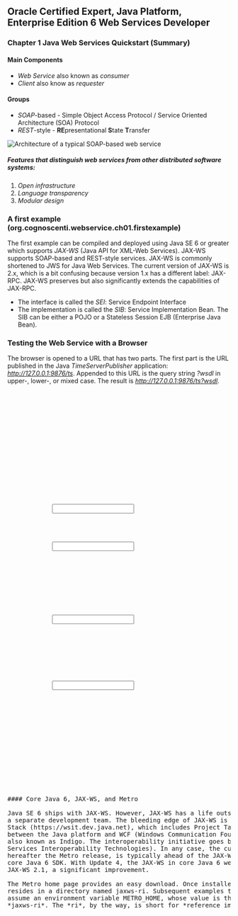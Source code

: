 ## Oracle Certified Expert, Java Platform, Enterprise Edition 6 Web Services Developer

### Chapter 1 Java Web Services Quickstart (Summary)

#### Main Components
* *Web Service* also known as *consumer*
* *Client* also know as *requester*

#### Groups

* *SOAP*-based - Simple Object Access Protocol / Service Oriented Architecture (SOA) Protocol
* *REST*-style - **RE**presentational **S**tate **T**ransfer

![Architecture of a typical SOAP-based web service](https://raw.github.com/gengstah/ocewsd/master/images/Fig.1-1.JPG)

##### Features that distinguish web services from other distributed software systems:

1. *Open infrastructure*
2. *Language transparency*
3. *Modular design*

### A first example (org.cognoscenti.webservice.ch01.firstexample)

The first example can be compiled and deployed using Java SE 6 or greater which 
supports *JAX-WS* (Java API for XML-Web Services). JAX-WS supports SOAP-based and REST-style services. JAX-WS is commonly
shortened to JWS for Java Web Services. The current version of JAX-WS is 2.x,
which is a bit confusing because version 1.x has a different label: JAX-RPC. JAX-WS 
preserves but also significantly extends the capabilities of JAX-RPC.

* The interface is called the *SEI*: Service Endpoint Interface
* The implementation is called the *SIB*: Service Implementation Bean. The SIB can be either a POJO or a Stateless Session EJB (Enterprise Java Bean).

### Testing the Web Service with a Browser

The browser is opened to a URL that has
two parts. The first part is the URL published in the Java *TimeServerPublisher* application:
*http://127.0.0.1:9876/ts*. Appended to this URL is the query string *?wsdl* in
upper-, lower-, or mixed case. The result is *http://127.0.0.1:9876/ts?wsdl*.

<pre><?xml version="1.0" encoding="UTF-8"?>
<definitions
		xmlns="http://schemas.xmlsoap.org/wsdl/"
		xmlns:tns="http://ts.ch01/"
		xmlns:xsd="http://www.w3.org/2001/XMLSchema"
		xmlns:soap="http://schemas.xmlsoap.org/wsdl/soap/"
		targetNamespace="http://ts.ch01/"
		name="TimeServerImplService">
	
	<types></types>

	<message name="getTimeAsString"></message>
	<message name="getTimeAsStringResponse">
		<part name="return" type="xsd:string"></part>
	</message>
	<message name="getTimeAsElapsed"></message>
	<message name="getTimeAsElapsedResponse">
		<part name="return" type="xsd:long"></part>
	</message>
	
	<portType name="TimeServer">
		<operation name="getTimeAsString" parameterOrder="">
			<input message="tns:getTimeAsString"></input>
			<output message="tns:getTimeAsStringResponse"></output>
		</operation>
		
		<operation name="getTimeAsElapsed" parameterOrder="">
			<input message="tns:getTimeAsElapsed"></input>
			<output message="tns:getTimeAsElapsedResponse"></output>
		</operation>
	</portType>
	
	<binding name="TimeServerImplPortBinding" type="tns:TimeServer">
		<soap:binding style="rpc"
				transport="http://schemas.xmlsoap.org/soap/http">
		</soap:binding>
		<operation name="getTimeAsString">
			<soap:operation soapAction=""></soap:operation>
			<input>
				<soap:body use="literal" namespace="http://ts.ch01/"></soap:body>
			</input>
			<output>
				<soap:body use="literal" namespace="http://ts.ch01/"></soap:body>
			</output>
		</operation>
		<operation name="getTimeAsElapsed">
			<soap:operation soapAction=""></soap:operation>
			<input>
				<soap:body use="literal" namespace="http://ts.ch01/"></soap:body>
			</input>
			<output>
				<soap:body use="literal" namespace="http://ts.ch01/"></soap:body>
			</output>
		</operation>
	</binding>
	
	<service name="TimeServerImplService">
		<port name="TimeServerImplPort" binding="tns:TimeServerImplPortBinding">
			<soap:address location="http://localhost:9876/ts"></soap:address>
		</port>
	</service>
</definitions><pre>

#### Core Java 6, JAX-WS, and Metro

Java SE 6 ships with JAX-WS. However, JAX-WS has a life outside of core Java 6 and
a separate development team. The bleeding edge of JAX-WS is the Metro Web Services
Stack (https://wsit.dev.java.net), which includes Project Tango to promote interoperability
between the Java platform and WCF (Windows Communication Foundation),
also known as Indigo. The interoperability initiative goes by the acronym WSIT (Web
Services Interoperability Technologies). In any case, the current Metro version of JAXWS,
hereafter the Metro release, is typically ahead of the JAX-WS that ships with the
core Java 6 SDK. With Update 4, the JAX-WS in core Java 6 went from JAX-WS 2.0 to
JAX-WS 2.1, a significant improvement.

The Metro home page provides an easy download. Once installed, the Metro release
resides in a directory named jaxws-ri. Subsequent examples that use the Metro release
assume an environment variable METRO_HOME, whose value is the install directory for
*jaxws-ri*. The *ri*, by the way, is short for *reference implementation*.